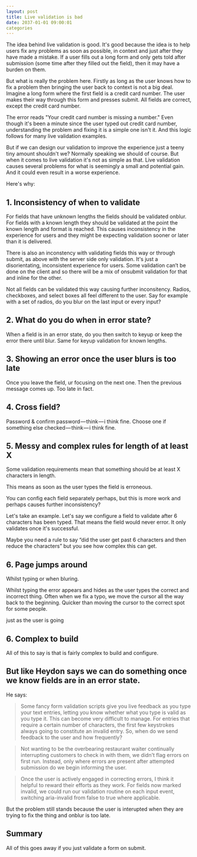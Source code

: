 ```yaml
---
layout: post
title: Live validation is bad
date: 2037-01-01 09:00:01
categories
---
```


The idea behind live validation is good. It's good because the idea is to help users fix any problems as soon as possible, in context and just after they have made a mistake. If a user fills out a long form and only gets told after submission (some time after they filled out the field), then it may have a burden on them.

But what is really the problem here. Firstly as long as the user knows how to fix a problem then bringing the user back to context is not a big deal. Imagine a long form where the first field is a credit card number. The user makes their way through this form and presses submit. All fields are correct, except the credit card number.

The error reads "Your credit card number is missing a number." Even though it's been a minute since the user typed out credit card number, understanding the problem and fixing it is a simple one isn't it. And this logic follows for many live validation examples.

But if we can design our validation to improve the experience just a teeny tiny amount shouldn't we? Normally speaking we should of course. But when it comes to live validation it's not as simple as that. Live validation causes several problems for what is seemingly a small and potential gain. And it could even result in a worse experience.

Here's why:

## 1. Inconsistency of when to validate

For fields that have unknown lengths the fields should be validated onblur. For fields with a known length they should be validated at the point the known length and format is reached. This causes inconsistency in the experience for users and they might be expecting validation sooner or later than it is delivered.

There is also an inconstency with validating fields this way or through submit, as above with the server side only validation. It's just a disorientating, inconsistent experience for users. Some validation can’t be done on the client and so there will be a mix of onsubmit validation for that and inline for the other.

Not all fields can be validated this way causing further inconsitency. Radios, checkboxes, and select boxes all feel different to the user. Say for example with a set of radios, do you blur on the last input or every input?

## 2. What do you do when in error state?

When a field is in an error state, do you then switch to keyup or keep the error there until blur. Same for keyup validation for known lengths.

## 3. Showing an error once the user blurs is too late

Once you leave the field, ur focusing on the next one. Then the previous message comes up. Too late in fact.

## 4. Cross field?

Password & confirm password — think — i think fine.
Choose one if something else checked — think — i think fine.

## 5. Messy and complex rules for length of at least X

Some validation requirements mean that something should be at least X characters in length. 

This means as soon as the user types the field is erroneous. 

You can config each field separately perhaps, but this is more work and perhaps causes further inconsistency? 

Let's take an example. Let's say we configure a field to validate after 6 characters has been typed. That means the field would never error. It only validates once it's successful.

Maybe you need a rule to say “did the user get past 6 characters and then reduce the characters” but you see how complex this can get.

## 6. Page jumps around

Whilst typing or when bluring.

Whilst typing the error appears and hides as the user types the correct and incorrect thing. Often when we fix a typo, we move the cursor all the way back to the beginning. Quicker than moving the cursor to the correct spot for some people.


 just as the user is going 

## 6. Complex to build

All of this to say is that is fairly complex to build and configure.

## But like Heydon says we can do something once we know fields are in an error state.

He says:

> Some fancy form validation scripts give you live feedback as you type your text entries, letting you know whether what you type is valid as you type it. This can become very difficult to manage. For entries that require a certain number of characters, the first few keystrokes always going to constitute an invalid entry. So, when do we send feedback to the user and how frequently?

> Not wanting to be the overbearing restaurant waiter continually interrupting customers to check in with them, we didn't flag errors on first run. Instead, only where errors are present after attempted submission do we begin informing the user.

> Once the user is actively engaged in correcting errors, I think it helpful to reward their efforts as they work. For fields now marked invalid, we could run our validation routine on each input event, switching aria-invalid from false to true where applicable.

But the problem still stands because the user is interupted when they are trying to fix the thing and onblur is too late.

## Summary

All of this goes away if you just validate a form on submit.

